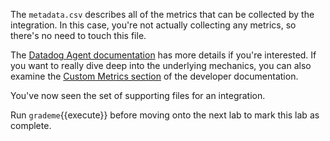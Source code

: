 The `metadata.csv` describes all of the metrics that can be collected by the integration. In this case, you're not actually collecting any metrics, so there's no need to touch this file.

The [Datadog Agent documentation](https://docs.datadoghq.com/developers/integrations/new_check_howto/#metrics-metadata-file) has more details if you're interested. If you want to really dive deep into the underlying mechanics, you can also examine the [Custom Metrics section](https://docs.datadoghq.com/developers/metrics/) of the developer documentation.

You've now seen the set of supporting files for an integration.

Run `grademe`{{execute}} before moving onto the next lab to mark this lab as complete.